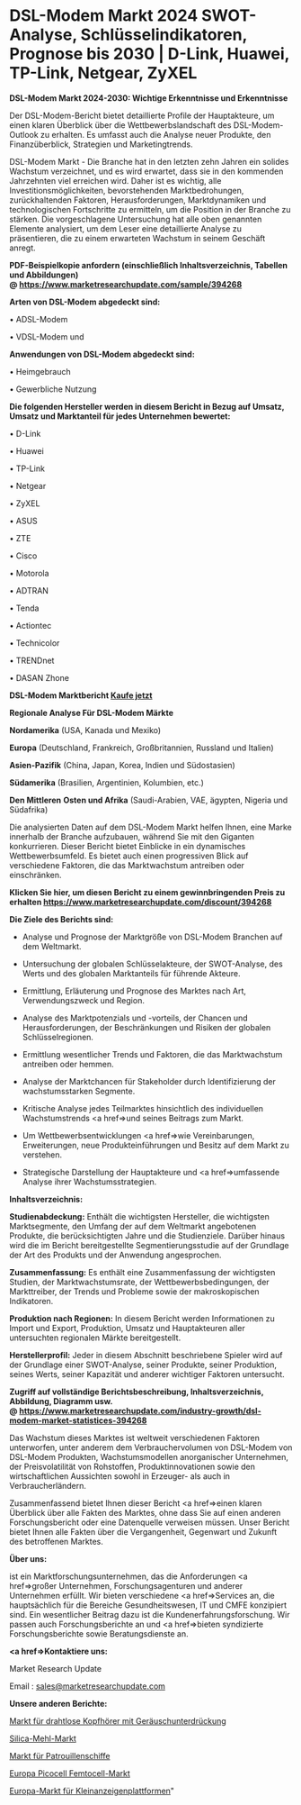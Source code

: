# DSL-Modem Markt 2024 SWOT-Analyse, Schlüsselindikatoren, Prognose bis 2030 | D-Link, Huawei, TP-Link, Netgear, ZyXEL

<strong>DSL-Modem Markt 2024-2030: Wichtige Erkenntnisse und Erkenntnisse</strong>

Der DSL-Modem-Bericht bietet detaillierte Profile der Hauptakteure, um einen klaren Überblick über die Wettbewerbslandschaft des DSL-Modem-Outlook zu erhalten. Es umfasst auch die Analyse neuer Produkte, den Finanzüberblick, Strategien und Marketingtrends.

DSL-Modem Markt - Die Branche hat in den letzten zehn Jahren ein solides Wachstum verzeichnet, und es wird erwartet, dass sie in den kommenden Jahrzehnten viel erreichen wird. Daher ist es wichtig, alle Investitionsmöglichkeiten, bevorstehenden Marktbedrohungen, zurückhaltenden Faktoren, Herausforderungen, Marktdynamiken und technologischen Fortschritte zu ermitteln, um die Position in der Branche zu stärken. Die vorgeschlagene Untersuchung hat alle oben genannten Elemente analysiert, um dem Leser eine detaillierte Analyse zu präsentieren, die zu einem erwarteten Wachstum in seinem Geschäft anregt.

<strong><b>PDF-Beispielkopie anfordern (einschließlich Inhaltsverzeichnis, Tabellen und Abbildungen) @ </b></strong><strong><a href=https://www.marketresearchupdate.com/sample/394268><strong>https://www.marketresearchupdate.com/sample/394268</u></a></strong></strong>

<strong>Arten von DSL-Modem abgedeckt sind:</strong>

• ADSL-Modem

• VDSL-Modem und

<strong>Anwendungen von DSL-Modem abgedeckt sind:</strong>

• Heimgebrauch

• Gewerbliche Nutzung

<strong>Die folgenden Hersteller werden in diesem Bericht in Bezug auf Umsatz, Umsatz und Marktanteil für jedes Unternehmen bewertet:</strong>

• D-Link

• Huawei

• TP-Link

• Netgear

• ZyXEL

• ASUS

• ZTE

• Cisco

• Motorola

• ADTRAN

• Tenda

• Actiontec

• Technicolor

• TRENDnet

• DASAN Zhone

<strong>DSL-Modem Marktbericht <a href=https://www.marketresearchupdate.com/buynow/394268>Kaufe jetzt</a></strong>

<strong>Regionale Analyse Für DSL-Modem Märkte</strong>

<strong>Nordamerika</strong> (USA, Kanada und Mexiko)

<strong>Europa</strong> (Deutschland, Frankreich, Großbritannien, Russland und Italien)

<strong>Asien-Pazifik</strong> (China, Japan, Korea, Indien und Südostasien)

<strong>Südamerika</strong> (Brasilien, Argentinien, Kolumbien, etc.)

<strong>Den Mittleren</strong> <strong>Osten und Afrika</strong> (Saudi-Arabien, VAE, ägypten, Nigeria und Südafrika)

Die analysierten Daten auf dem DSL-Modem Markt helfen Ihnen, eine Marke innerhalb der Branche aufzubauen, während Sie mit den Giganten konkurrieren. Dieser Bericht bietet Einblicke in ein dynamisches Wettbewerbsumfeld. Es bietet auch einen progressiven Blick auf verschiedene Faktoren, die das Marktwachstum antreiben oder einschränken.

<strong>Klicken Sie hier, um diesen Bericht zu einem gewinnbringenden Preis zu erhalten
</strong><strong><a href=https://www.marketresearchupdate.com/discount/394268>https://www.marketresearchupdate.com/discount/394268</b></u></strong></a>

<strong>Die Ziele des Berichts sind:</strong>

- Analyse und Prognose der Marktgröße von DSL-Modem Branchen auf dem Weltmarkt.

- Untersuchung der globalen Schlüsselakteure, der SWOT-Analyse, des Werts und des globalen Marktanteils für führende Akteure.

- Ermittlung, Erläuterung und Prognose des Marktes nach Art, Verwendungszweck und Region.

- Analyse des Marktpotenzials und -vorteils, der Chancen und Herausforderungen, der Beschränkungen und Risiken der globalen Schlüsselregionen.

- Ermittlung wesentlicher Trends und Faktoren, die das Marktwachstum antreiben oder hemmen.

- Analyse der Marktchancen für Stakeholder durch Identifizierung der wachstumsstarken Segmente.

- Kritische Analyse jedes Teilmarktes hinsichtlich des individuellen Wachstumstrends <a href=>und</a> seines Beitrags zum Markt.

- Um Wettbewerbsentwicklungen <a href=>wie</a> Vereinbarungen, Erweiterungen, neue Produkteinführungen und Besitz auf dem Markt zu verstehen.

- Strategische Darstellung der Hauptakteure und <a href=>umfas</a>sende Analyse ihrer Wachstumsstrategien.

<strong>Inhaltsverzeichnis:</strong>

<strong>Studienabdeckung:</strong> Enthält die wichtigsten Hersteller, die wichtigsten Marktsegmente, den Umfang der auf dem Weltmarkt angebotenen Produkte, die berücksichtigten Jahre und die Studienziele. Darüber hinaus wird die im Bericht bereitgestellte Segmentierungsstudie auf der Grundlage der Art des Produkts und der Anwendung angesprochen.

<strong>Zusammenfassung:</strong> Es enthält eine Zusammenfassung der wichtigsten Studien, der Marktwachstumsrate, der Wettbewerbsbedingungen, der Markttreiber, der Trends und Probleme sowie der makroskopischen Indikatoren.

<strong>Produktion nach Regionen:</strong> In diesem Bericht werden Informationen zu Import und Export, Produktion, Umsatz und Hauptakteuren aller untersuchten regionalen Märkte bereitgestellt.

<strong>Herstellerprofil:</strong> Jeder in diesem Abschnitt beschriebene Spieler wird auf der Grundlage einer SWOT-Analyse, seiner Produkte, seiner Produktion, seines Werts, seiner Kapazität und anderer wichtiger Faktoren untersucht.

<strong><b>Zugriff auf vollständige Berichtsbeschreibung, Inhaltsverzeichnis, Abbildung, Diagramm usw. @ </b></strong><strong><a href=https://www.marketresearchupdate.com/industry-growth/dsl-modem-market-statistices-394268>https://www.marketresearchupdate.com/industry-growth/dsl-modem-market-statistices-394268</a></strong>

Das Wachstum dieses Marktes ist weltweit verschiedenen Faktoren unterworfen, unter anderem dem Verbrauchervolumen von DSL-Modem von DSL-Modem Produkten, Wachstumsmodellen anorganischer Unternehmen, der Preisvolatilität von Rohstoffen, Produktinnovationen sowie den wirtschaftlichen Aussichten sowohl in Erzeuger- als auch in Verbraucherländern.

Zusammenfassend bietet Ihnen dieser Bericht <a href=>einen</a> klaren Überblick über alle Fakten des Marktes, ohne dass Sie auf einen anderen Forschungsbericht oder eine Datenquelle verweisen müssen. Unser Bericht bietet Ihnen alle Fakten über die Vergangenheit, Gegenwart und Zukunft des betroffenen Marktes.

<strong>Über uns:</strong>

 ist ein Marktforschungsunternehmen, das die Anforderungen <a href=>großer</a> Unternehmen, Forschungsagenturen und anderer Unternehmen erfüllt. Wir bieten verschiedene <a href=>Services</a> an, die hauptsächlich für die Bereiche Gesundheitswesen, IT und CMFE konzipiert sind. Ein wesentlicher Beitrag dazu ist die Kundenerfahrungsforschung. Wir passen auch Forschungsberichte an und <a href=>bieten</a> syndizierte Forschungsberichte sowie Beratungsdienste an.

<strong><a href=>Kontaktiere uns:</a></strong>

Market Research Update

Email : sales@marketresearchupdate.com

<strong>Unsere anderen Berichte:</strong>

<a href=https://www.linkedin.com/pulse/wireless-noise-cancelling-headphones-market-2023>Markt für drahtlose Kopfhörer mit Geräuschunterdrückung</a>

<a href=https://www.linkedin.com/pulse/silica-flour-market-size-analysis-leading-manufacturers>Silica-Mehl-Markt</a>

<a href=https://www.linkedin.com/pulse/patrol-vessel-market-analysis-segment-region>Markt für Patrouillenschiffe</a>

<a href=https://www.linkedin.com/pulse/europe-picocell-femtocell-market-new-report>Europa Picocell Femtocell-Markt</a>

<a href=https://www.linkedin.com/pulse/europe-classifieds-platforms-market-2023-latest>Europa-Markt für Kleinanzeigenplattformen</a>"
